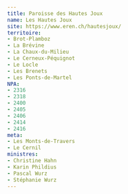 ```yaml
---
title: Paroisse des Hautes Joux
name: Les Hautes Joux
site: https://www.eren.ch/hautesjoux/
territoire:
- Brot-Plamboz
- La Brévine
- La Chaux-du-Milieu
- Le Cerneux-Péquignot
- Le Locle
- Les Brenets
- Les Ponts-de-Martel
NPA:
- 2316
- 2318
- 2400
- 2405
- 2406
- 2414
- 2416
meta:
- Les Monts-de-Travers
- Le Cernil
ministres:
- Christine Hahn
- Karin Phildius
- Pascal Wurz
- Stéphanie Wurz
---
```


